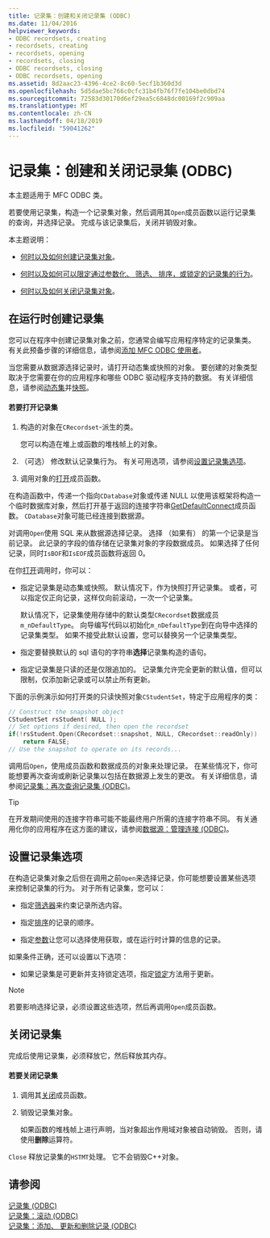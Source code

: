 ```yaml
---
title: 记录集：创建和关闭记录集 (ODBC)
ms.date: 11/04/2016
helpviewer_keywords:
- ODBC recordsets, creating
- recordsets, creating
- recordsets, opening
- recordsets, closing
- ODBC recordsets, closing
- ODBC recordsets, opening
ms.assetid: 8d2aac23-4396-4ce2-8c60-5ecf1b360d3d
ms.openlocfilehash: 5d5dae5bc766c0cfc31b4fb76f7fe104be0dbd74
ms.sourcegitcommit: 72583d30170d6ef29ea5c6848dc00169f2c909aa
ms.translationtype: MT
ms.contentlocale: zh-CN
ms.lasthandoff: 04/18/2019
ms.locfileid: "59041262"
---
```

# <a name="recordset-creating-and-closing-recordsets-odbc"></a>记录集：创建和关闭记录集 (ODBC)

本主题适用于 MFC ODBC 类。

若要使用记录集，构造一个记录集对象，然后调用其`Open`成员函数以运行记录集的查询，并选择记录。 完成与该记录集后，关闭并销毁对象。

本主题说明：

- [何时以及如何创建记录集对象](#_core_creating_recordsets_at_run_time)。

- [何时以及如何可以限定通过参数化、 筛选、 排序，或锁定的记录集的行为](#_core_setting_recordset_options)。

- [何时以及如何关闭记录集对象](#_core_closing_a_recordset)。

##  <a name="_core_creating_recordsets_at_run_time"></a> 在运行时创建记录集

您可以在程序中创建记录集对象之前，您通常会编写应用程序特定的记录集类。 有关此预备步骤的详细信息，请参阅[添加 MFC ODBC 使用者](../../mfc/reference/adding-an-mfc-odbc-consumer.md)。

当您需要从数据源选择记录时，请打开动态集或快照的对象。 要创建的对象类型取决于您需要在你的应用程序和哪些 ODBC 驱动程序支持的数据。 有关详细信息，请参阅[动态集](../../data/odbc/dynaset.md)并[快照](../../data/odbc/snapshot.md)。

#### <a name="to-open-a-recordset"></a>若要打开记录集

1. 构造的对象在`CRecordset`-派生的类。

   您可以构造在堆上或函数的堆栈帧上的对象。

1. （可选） 修改默认记录集行为。 有关可用选项，请参阅[设置记录集选项](#_core_setting_recordset_options)。

1. 调用对象的[打开](../../mfc/reference/crecordset-class.md#open)成员函数。

在构造函数中，传递一个指向`CDatabase`对象或传递 NULL 以使用该框架将构造一个临时数据库对象，然后打开基于返回的连接字符串[GetDefaultConnect](../../mfc/reference/crecordset-class.md#getdefaultconnect)成员函数。 `CDatabase`对象可能已经连接到数据源。

对调用`Open`使用 SQL 来从数据源选择记录。 选择 （如果有） 的第一个记录是当前记录。 此记录的字段的值存储在记录集对象的字段数据成员。 如果选择了任何记录，同时`IsBOF`和`IsEOF`成员函数将返回 0。

在你[打开](../../mfc/reference/crecordset-class.md#open)调用时，你可以：

- 指定记录集是动态集或快照。 默认情况下，作为快照打开记录集。 或者，可以指定仅正向记录，这样仅向前滚动，一次一个记录集。

   默认情况下，记录集使用存储中的默认类型`CRecordset`数据成员`m_nDefaultType`。 向导编写代码以初始化`m_nDefaultType`到在向导中选择的记录集类型。 如果不接受此默认设置，您可以替换另一个记录集类型。

- 指定要替换默认的 sql 语句的字符串**选择**记录集构造的语句。

- 指定记录集是只读的还是仅限追加的。 记录集允许完全更新的默认值，但可以限制，仅添加新记录或可以禁止所有更新。

下面的示例演示如何打开类的只读快照对象`CStudentSet`，特定于应用程序的类：

```cpp
// Construct the snapshot object
CStudentSet rsStudent( NULL );
// Set options if desired, then open the recordset
if(!rsStudent.Open(CRecordset::snapshot, NULL, CRecordset::readOnly))
    return FALSE;
// Use the snapshot to operate on its records...
```

调用后`Open`，使用成员函数和数据成员的对象来处理记录。 在某些情况下，你可能想要再次查询或刷新记录集以包括在数据源上发生的更改。 有关详细信息，请参阅[记录集：再次查询记录集 (ODBC)](../../data/odbc/recordset-requerying-a-recordset-odbc.md)。

> [!TIP]
>  在开发期间使用的连接字符串可能不能最终用户所需的连接字符串不同。 有关通用化你的应用程序在这方面的建议，请参阅[数据源：管理连接 (ODBC)](../../data/odbc/data-source-managing-connections-odbc.md)。

##  <a name="_core_setting_recordset_options"></a> 设置记录集选项

在构造记录集对象之后但在调用之前`Open`来选择记录，你可能想要设置某些选项来控制记录集的行为。 对于所有记录集，您可以：

- 指定[筛选器](../../data/odbc/recordset-filtering-records-odbc.md)来约束记录所选内容。

- 指定[排序](../../data/odbc/recordset-sorting-records-odbc.md)的记录的顺序。

- 指定[参数](../../data/odbc/recordset-parameterizing-a-recordset-odbc.md)让您可以选择使用获取，或在运行时计算的信息的记录。

如果条件正确，还可以设置以下选项：

- 如果记录集是可更新并支持锁定选项，指定[锁定](../../data/odbc/recordset-locking-records-odbc.md)方法用于更新。

> [!NOTE]
>  若要影响选择记录，必须设置这些选项，然后再调用`Open`成员函数。

##  <a name="_core_closing_a_recordset"></a> 关闭记录集

完成后使用记录集，必须释放它，然后释放其内存。

#### <a name="to-close-a-recordset"></a>若要关闭记录集

1. 调用其[关闭](../../mfc/reference/crecordset-class.md#close)成员函数。

1. 销毁记录集对象。

   如果函数的堆栈帧上进行声明，当对象超出作用域对象被自动销毁。 否则，请使用**删除**运算符。

`Close` 释放记录集的`HSTMT`处理。 它不会销毁C++对象。

## <a name="see-also"></a>请参阅

[记录集 (ODBC)](../../data/odbc/recordset-odbc.md)<br/>
[记录集：滚动 (ODBC)](../../data/odbc/recordset-scrolling-odbc.md)<br/>
[记录集：添加、 更新和删除记录 (ODBC)](../../data/odbc/recordset-adding-updating-and-deleting-records-odbc.md)